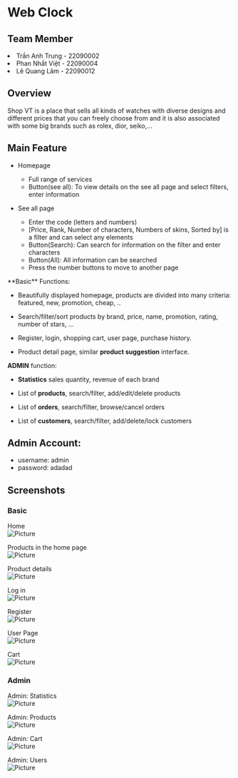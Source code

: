 <h1>Web Clock </h1> 

<h2>Team Member</h2>
<li>Trần Anh Trung - 22090002</li>
<li>Phan Nhất Việt - 22090004</li>
<li>Lê Quang Lâm - 22090012</li>

<h2>Overview</h2>
Shop VT is a place that sells all kinds of watches with diverse designs and different prices that you can freely choose from and it is also associated with some big brands such as rolex, dior, seiko,...

<h2>Main Feature</h2>
  <ul>
    <li>Homepage</li>
    <ul>
      <li>Full range of services</li> 
      <li>Button(see all): To view details on the see all page and select filters, enter information</li>
    </ul>
  </ul>
  
<ul>
  <li>See all page</li>
  <ul>
    <li>Enter the code (letters and numbers)</li>
    <li>[Price, Rank, Number of characters, Numbers of skins, Sorted by] is a filter and can select any elements</li>
    <li>Button(Search): Can search for information on the filter and enter characters</li>
    <li>Button(All): All information can be searched</li>
    <li>Press the number buttons to move to another page</li>
  </ul>
</ul>
**Basic** Functions:

- Beautifully displayed homepage, products are divided into many criteria: featured, new, promotion, cheap, ..

- Search/filter/sort products by brand, price, name, promotion, rating, number of stars, ...
- Register, login, shopping cart, user page, purchase history.

- Product detail page, similar **product suggestion** interface.

**ADMIN** function:

- **Statistics** sales quantity, revenue of each brand

- List of **products**, search/filter, add/edit/delete products

- List of **orders**, search/filter, browse/cancel orders

- List of **customers**, search/filter, add/delete/lock customers

## Admin Account:
+ username: admin
+ password: adadad

## Screenshots

### Basic

Home  
![Picture](Picture/homepage.png)

Products in the home page  
![Picture](Picture/Productsinthehomepage.png)

Product details  
![Picture](Picture/productdetails.png)

Log in  
![Picture](Picture/login.png)

Register  
![Picture](Picture/register.png)

User Page  
![Picture](Picture/user.png)

Cart  
![Picture](Picture/cart.png)

### Admin

Admin: Statistics  
![Picture](Picture/adminpage.png)

Admin: Products  
![Picture](Picture/adminproduct.png)

Admin: Cart  
![Picture](Picture/admincart.png)

Admin: Users  
![Picture](Picture/customer.png)
